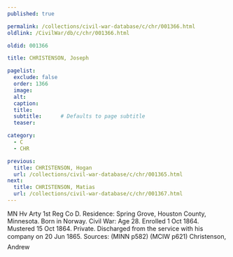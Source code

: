```yaml
---
published: true

permalink: /collections/civil-war-database/c/chr/001366.html
oldlink: /CivilWar/db/c/chr/001366.html

oldid: 001366

title: CHRISTENSON, Joseph

pagelist:
  exclude: false
  order: 1366
  image: 
  alt:
  caption:
  title:
  subtitle:      # Defaults to page subtitle
  teaser:

category: 
  - C 
  - CHR

previous:
  title: CHRISTENSON, Hogan
  url: /collections/civil-war-database/c/chr/001365.html  
next:
  title: CHRISTENSON, Matias
  url: /collections/civil-war-database/c/chr/001367.html   
---
```

MN Hv Arty 1st Reg Co D. Residence: Spring Grove, Houston County, Minnesota. Born in Norway. Civil War: Age 28. Enrolled 1 Oct 1864. Mustered 15 Oct 1864. Private. Discharged from the service with his company on 20 Jun 1865. Sources: (MINN p582) (MCIW p621) &#147;Christenson, Andrew&#148;